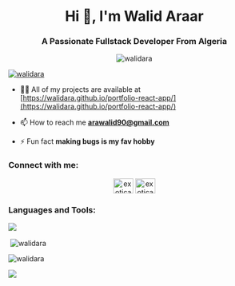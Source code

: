 <h1 align="center">Hi 👋, I'm Walid Araar</h1>
<h3 align="center">A Passionate Fullstack Developer From Algeria</h3>

<p align="center"> <img src="https://i.pinimg.com/originals/e0/0c/47/e00c47431702e4b6e423d5742a0bec1a.gif" alt="walidara" /> </p>

<p align="left"> <a href="https://github.com/ryo-ma/github-profile-trophy"><img src="https://github-profile-trophy.vercel.app/?username=walidara" alt="walidara" /></a> </p>

- 👨‍💻 All of my projects are available at [https://walidara.github.io/portfolio-react-app/](https://walidara.github.io/portfolio-react-app/)

- 📫 How to reach me **arawalid90@gmail.com**

- ⚡ Fun fact **making bugs is my fav hobby**

<h3 align="left">Connect with me:</h3>
<p align="center">
<a href="https://discord.gg/exoticara" target="blank"><img align="center" src="https://raw.githubusercontent.com/rahuldkjain/github-profile-readme-generator/master/src/images/icons/Social/discord.svg" alt="exoticara" height="30" width="40" /></a>
  <a href="https://www.facebook.com/profile.php?id=100089993497166" target="blank"><img align="center" src="https://raw.githubusercontent.com/rahuldkjain/github-profile-readme-generator/master/src/images/icons/Social/facebook.svg" alt="exoticara" height="30" width="40" /></a>
</p>

<h3 align="left">Languages and Tools:</h3>
<p align="left">
  <a href="https://skillicons.dev">
    <img src="https://skillicons.dev/icons?i=git,github,arduino,cpp,c,css,html,dart,discord,express,figma,firebase,flutter,ai,py,java,cs,js,kali,ts,linux,materialui,mysql,nextjs,nodejs,ps,postgres,postman,prisma,react,ps,redux,supabase,tailwind,vscode" />
  </a>
</p>

<p>&nbsp;<img align="center" src="https://github-readme-stats.vercel.app/api?username=walidara&show_icons=true&locale=en" alt="walidara" /></p>

<p><img align="center" src="https://github-readme-streak-stats.herokuapp.com/?user=walidara&" alt="walidara" /></p>
<p> <img align-"center" src="https://github-readme-activity-graph.vercel.app/graph?username=WalidAra&bg_color=0d1017&color=6cd0f4&line=6cd0f4&point=ffffff&area=true&hide_border=true)](https://github.com/ashutosh00710/github-readme-activity-graph)" /> </p>
